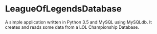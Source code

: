 # LeagueOfLegendsDatabase
A simple application written in Python 3.5 and MySQL using MySQLdb. It creates and reads some data from a LOL Championship Database.
